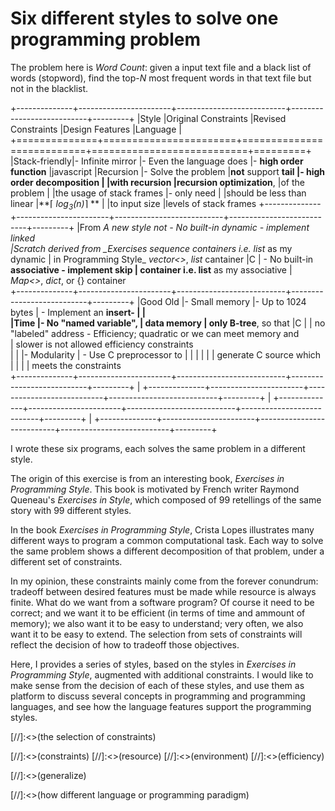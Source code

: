 # Six different styles to solve one programming problem

The problem here is _Word Count_: given a input text file and a black list
of words (stopword), find the top-_N_ most frequent words in that text file
but not in the blacklist.


+--------------+-----------------------+---------------------------+---------------------------+---------+
|Style         |Original Constraints   |Revised Constraints        |Design Features            |Language |
+==============+=======================+===========================+===========================+=========+
|Stack-friendly|- Infinite mirror      |- Even the language does   |- **high order function**  |javascript
|Recursion     |- Solve the problem    |**not** support **tail     |- high order decomposition
|              |with recursion         |recursion optimization**,  |of the problem
|                                      |the usage of stack frames  |- only need
|                                      |should be less than linear |**⌈ *log<sub>3</sub>(n)*⌉ **
|                                      |to input  size             |levels of stack frames
+--------------+-----------------------+---------------------------+---------------------------+---------+
|From           *A new style not         - No built-in **dynamic     - implement **linked   
|Scratch*       derived from _Exercises  sequence containers** i.e.  list** as my dynamic 
|               in Programming Style_    _vector<>_, _list_          cantainer                 |C
|                                        - No built-in **associative - implement **skip 
|                                        container** i.e.            list** as my associative
|                                        _Map<>_, _dict_, or {}      container  
+--------------+-----------------------+---------------------------+---------------------------+---------+
|Good Old      |- Small memory         |- Up to 1024 bytes         | - Implement an **insert-  |         |   
|Time          |- No "named variable", |  data memory              | only B-tree**, so that    |C        |
|               no "labeled" address    - Efficiency; quadratic or   we can meet memory and   
|                                        slower is not allowed      efficiency constraints    
|              |                       |- Modularity               | - Use C preprocessor to   |         |
|              |                       |                           | generate C source which  
|              |                       |                           | meets the constraints    
+--------------+-----------------------+---------------------------+---------------------------+---------+
|
+--------------+-----------------------+---------------------------+---------------------------+---------+
|
+--------------+-----------------------+---------------------------+---------------------------+---------+
|
+--------------+-----------------------+---------------------------+---------------------------+---------+

I wrote these six programs, each solves the same problem in a different style.

The origin of this exercise is from an interesting book, _Exercises in Programming Style_. 
This book is motivated by French writer Raymond Queneau's _Exercises in Style_,
which composed of 99 retellings of the same story with 99 different styles.

In the book _Exercises in Programming Style_, Crista Lopes illustrates 
many different ways to program a common computational task. Each way to 
solve the same problem shows a different decomposition of that problem, 
under a different set of constraints.

In my opinion, these constraints mainly come from the forever conundrum:
tradeoff between desired features must be made while resource is always finite. 
What do we want from a software program? Of course it need to be correct;
and we want it to be efficient (in terms of time and ammount of memory);
we also want it to be easy to understand; very often, we also want it to be 
easy to extend. The selection from sets of constraints will reflect the
decision of how to tradeoff those objectives.

Here, I provides a series of styles, based on 
the styles in _Exercises in Programming Style_, augmented with additional
constraints. I would like to make sense from the decision of each of these 
styles, and use them as platform to discuss several concepts in programming 
and programming languages, and see how the language features support the 
programming styles.





[//]:<>(the selection of constraints)

[//]:<>(constraints)
[//]:<>(resource)
[//]:<>(environment)
[//]:<>(efficiency)

[//]:<>(generalize)

[//]:<>(how different language or programming paradigm)
